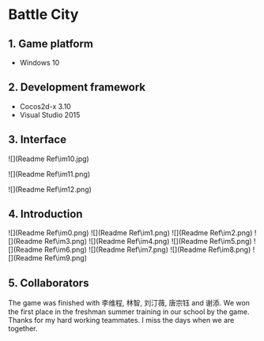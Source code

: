 # Battle City
## 1. Game platform
- Windows 10

## 2. Development framework
- Cocos2d-x 3.10
- Visual Studio 2015

## 3. Interface

![](Readme Ref\im10.jpg)

![](Readme Ref\im11.png)

![](Readme Ref\im12.png)

## 4. Introduction

![](Readme Ref\im0.png)
![](Readme Ref\im1.png)
![](Readme Ref\im2.png)
![](Readme Ref\im3.png)
![](Readme Ref\im4.png)
![](Readme Ref\im5.png)
![](Readme Ref\im6.png)
![](Readme Ref\im7.png)
![](Readme Ref\im8.png)
![](Readme Ref\im9.png)

## 5. Collaborators
The game was finished with 李维程, 林智, 刘汀薇, 唐宗钰 and 谢添. We won the first place in the  freshman summer training in our school by the game. Thanks for my hard working teammates. I miss the days when we are together.